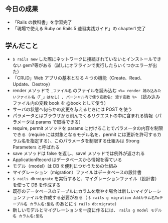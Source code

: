 ## 今日の成果

- 「Rails の教科書」を学習完了
- 「現場で使える Ruby on Rails 5 速習実践ガイド」の chapter1 完了

## 学んだこと

- `$ rails new` した際にネットワークに接続されていないとインストールできない gem?等がある（試しにオフラインで実行したらいくつかエラーが出た）
- 「CRUD」Web アプリの基本となる 4 つの機能（Create、Read、Update、Destroy）
- render メソッドで `_ファイル名` のファイルを読み込む `<%= render 読み込みたいファイル名（「_」はなし）, パーシャル内で使う変数名: 渡す変数 %>` （読み込みファイル内の変数 book を @book として使う）
- サーバの状態へ何らかの変更を与えるときには POST を使う
- パラメータとはブラウザから飛んでくるリクエストの中に含まれる情報（パラメータは params で取得できる）
- require, permit メソッドを params に付けることでパラメータの内容を制限できる（require には対象となるモデル名を、permit には更新を許可するカラム名を指定する）、このパラメータを制限する仕組みは Strong Parameters と呼ばれる
- save メソッドは false を返し、save! メソッドでは例外が返される
- ApplicationRecord はデータベースから情報を得ている
- モデル（model）は DB を便利につかうための仕組み
- マイグレーション（migration）ファイルはデータベースの設計書
- `$ rails db:migrate` を実行すると、マイグレーションファイル（設計書）を使って DB を作成する
- 既存のデータベースのテーブルにカラムを増やす場合は新しいマイグレーションファイルを作成する必要がある（ `$ rails g migration Addカラム名Toテーブル名 カラム名:型名` のあとに `$ rails db:migrate`）
- 新しいモデルとマイグレーションを一度に作るには、 `rails g model モデル名 カラム名:型名`
